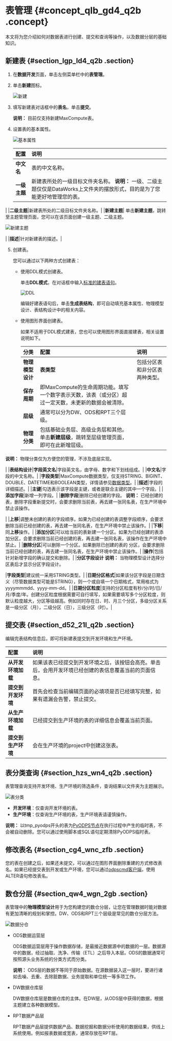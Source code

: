 # 表管理 {#concept_qlb_gd4_q2b .concept}

本文将为您介绍如何对数据表进行创建、提交和查询等操作，以及数据分层的基础知识。

## 新建表 {#section_lgp_ld4_q2b .section}

1.  在**数据开发**页面，单击左侧菜单栏中的**表管理**。
2.  单击**新建**图标。

    ![新建](http://static-aliyun-doc.oss-cn-hangzhou.aliyuncs.com/assets/img/16332/15675078798220_zh-CN.png)

3.  填写新建表对话框中的**表名**，单击**提交**。

    **说明：** 目前仅支持新建MaxCompute表。

4.  设置表的基本属性。

    ![基本属性](http://static-aliyun-doc.oss-cn-hangzhou.aliyuncs.com/assets/img/16332/15675078798222_zh-CN.png)

    |配置|说明|
    |:-|:-|
    |**中文名**|表的中文名称。|
    |**一级主题**|新建表所处的一级目标文件夹名称。 **说明：** 一级、二级主题仅仅是DataWorks上文件夹的摆放形式，目的是为了您能更好地管理您的表。

 |
    |**二级主题**|新建表所处的二级目标文件夹名称。|
    |**新建主题**| 单击**新建主题**，跳转至主题管理页面，您可以在该页面创建一级主题、二级主题。

![新建主题](http://static-aliyun-doc.oss-cn-hangzhou.aliyuncs.com/assets/img/16319/15675078797965_zh-CN.png)

 |
    |**描述**|针对新建表的描述。|

5.  创建表。

    您可以通过以下两种方式创建表：

    -   使用DDL模式创建表。

        单击**DDL模式**，在对话框中输入[标准的建表语句](../../../../intl.zh-CN/开发/SQL及函数/DDL语句/表操作.md#)。

        ![DDL](http://static-aliyun-doc.oss-cn-hangzhou.aliyuncs.com/assets/img/16332/15675078798223_zh-CN.png)

        编辑好建表语句后，单击**生成表结构**，即可自动填充基本属性、物理模型设计、表结构设计中的相关内容。

    -   使用图形界面创建表。

        如果不适用于DDL模式建表，您也可以使用图形界面直接建表，相关设置说明如下。

        |分类|配置|说明|
        |:-|:-|:-|
        |**物理模型设计**|**表类型**|包括分区表和非分区表两种类型。|
        |**保存周期**|即MaxCompute的生命周期功能。填写一个数字表示天数，该表（或分区）超过一定天数，未更新的数据会被清除。|
        |**层级**|通常可以分为DW、ODS和RPT三个层级。|
        |**物理分类**|包括基础业务层、高级业务层和其他。 单击**新建层级**，跳转至层级管理页面，即可在此新增层级。

**说明：** 物理分类仅为方便您的管理，不涉及底层实现。

 |
        |**表结构设计**|**字段英文名**|字段英文名，由字母、数字和下划线组成。|
        |**中文名**|字段的中文名称。|
        |**字段类型**|MaxCompute数据类型，仅支持STRING、BIGINT、DOUBLE、DATETIME和BOOLEAN类型，详情请参见[数据类型](../../../../intl.zh-CN/开发/数据类型.md#)。|
        |**描述**|字段的详细描述。|
        |**主键**|勾选表示该字段是主键，或者是联合主键的其中一个字段。|
        |**添加字段**|新增一列字段。|
        |**删除字段**|删除已经创建的字段。 **说明：** 已经创建的表，删除字段重新提交时，会要求删除当前表，再去建一张同名表，在生产环境中禁止该操作。

 |
        |**上移**|调整未创建的表的字段顺序。如果为已经创建的表调整字段顺序，会要求删除当前已经创建的表，再去建一张同名表，在生产环境中禁止该操作。|
        |**下移**|同**上移**操作。|
        |**添加分区**|可以给当前的表新建一个分区。如果为已经创建的表添加分区，会要求删除当前已经创建的表，再去建一张同名表，该操作在生产环境中禁止。|
        |**删除分区**|可以删除一个分区。如果删除已创建的表的 分区，会要求删除当前已经创建的表，再去建一张同名表，在生产环境中禁止该操作。|
        |**操作**|包括针对新增字段的确认提交和删除。|
        |**分区字段设计** **说明：** 当物理模型设计选择分区表后才显示分区字段设计。

 |**字段类型**|建议统一采用STRING类型。|
        |**日期分区格式**|如果该分区字段是日期含义（尽管数据类型可能是STRING），则一个或自填一个日期格式，常用格式为yyyymmmdd、yyyy-mm-dd。|
        |**日期分区粒度**|支持的分区粒度有秒/分/时/日/月/季度/年。创建分区粒度根据需要可自行填写，如果需要填写多个分区粒度，则默认粒度越大，分区等级越高。例如同时存在日、时、月三个分区，多级分区关系是一级分区（月），二级分区（日），三级分区（时）。|


## 提交表 {#section_d52_21l_q2b .section}

编辑完表结构信息后，即可将新建表提交到开发环境和生产环境。

|配置|说明|
|:-|:-|
|**从开发环境加载**|如果该表已经提交到开发环境之后，该按钮会高亮。单击后，会用开发环境已经创建的表信息覆盖当前的页面信息。|
|**提交到开发环境**|首先会检查当前编辑页面的必填项是否已经填写完整，如果有遗漏会告警，禁止提交。|
|**从生产环境加载**|已经提交到生产环境的表的详细信息会覆盖当前页面。|
|**提交到生产环境**|会在生产环境的project中创建这张表。|

## 表分类查询 {#section_hzs_wn4_q2b .section}

表管理查询支持开发环境、生产环境的筛选条件，查询结果以文件夹为主题展示。

![表分类](http://static-aliyun-doc.oss-cn-hangzhou.aliyuncs.com/assets/img/16332/15675078798226_zh-CN.png)

-   **开发环境**：仅查询开发环境的表。
-   **生产环境**：仅查询生产环境的表，生产环境表请谨慎操作。

**说明：** 以tmp\_pyodps开头的表为[PyODPS节点](intl.zh-CN/使用指南/数据开发/节点类型/PyODPS节点.md#)在执行过程中产生的临时表，不会被自动删除。您可以通过使用脚本或SQL语句定期清除PyODPS临时表。

## 修改表名 {#section_cg4_wnc_zfb .section}

您的表在创建之后，如果还未提交，可以通过在图形界面删除重建的方式修改表名。如果已经提交表到开发或生产环境，您可以通过[odpscmd客户端](../../../../intl.zh-CN/准备工作/安装并配置客户端.md#)，使用ALTER语句修改表名。

## 数仓分层 {#section_qw4_wgn_2gb .section}

表管理中的**物理模型设计**用于为您构建您的数仓分层，让您在管理数据时能对数据有更加清晰的规划和掌控。DW、ODS和RPT三个层级是常见的数仓分层方法。

![数据分仓](http://static-aliyun-doc.oss-cn-hangzhou.aliyuncs.com/assets/img/16332/156750787934782_zh-CN.png)

-   ODS数据运营层

    ODS数据运营层用于操作数据存储，是最接近数据源中的数据的一层。数据源中的数据，经过抽取、洗净、传输（ETL）之后导入本层。ODS的数据通常可按照源头业务系统的分类方式而分类。

    **说明：** ODS层的数据不等同于原始数据。在源数据装入这一层时，要进行诸如去噪、去重、去除脏数据、业务提取和单位统一等多项工作。

-   DW数据仓库层

    DW数据仓库层是数据仓库的主体。在DW层，从ODS层中获得的数据，根据主题建立各种数据模型。

-   RPT数据产品层

    RPT数据产品层提供数据产品、数据挖掘和数据分析使用的数据结果，供线上系统使用。例如报表数据或宽表，通常存放在RPT层。


